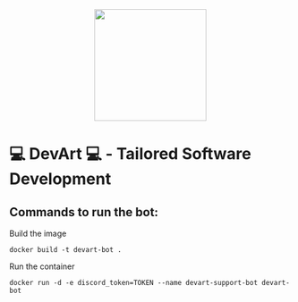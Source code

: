 <div style="display: flex; justify-content: center;">
    <img alt="" src="https://github.com/arturobp3/DevArt_Support_Discord_Bot/blob/main/img/devart-logo.png" width="200">
</div>

#  💻 DevArt 💻  - Tailored Software Development 

## Commands to run the bot:

Build the image

    docker build -t devart-bot .

Run the container

    docker run -d -e discord_token=TOKEN --name devart-support-bot devart-bot
